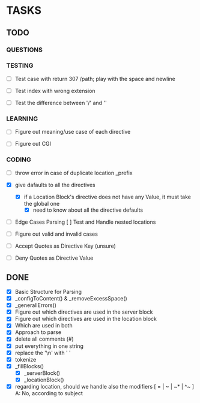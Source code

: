 # TASKS

## TODO
### QUESTIONS


### TESTING
- [ ] Test case with return 307 /path; play with the space and newline
- [ ] Test index with wrong extension
- [ ] Test the difference between '/' and '\'


### LEARNING
- [ ] Figure out meaning/use case of each directive
- [ ] Figure out CGI


### CODING
- [ ] throw error in case of duplicate location _prefix
- [x] give dafaults to all the directives
  - [x] if a Location Block's directive does not have any Value, it must take the global one
    - [x] need to know about all the directive defaults
- [ ] Edge Cases Parsing
  	[ ] Test and Handle nested locations
- [ ] Figure out valid and invalid cases
- [ ] Accept Quotes as Directive Key (unsure)
- [ ] Deny Quotes as Directive Value


## DONE
- [x] Basic Structure for Parsing
- [x] _configToContent() & _removeExcessSpace()
- [x] _generallErrors()
- [x] Figure out which directives are used in the server block
- [x] Figure out which directives are used in the location block
- [x] Which are used in both
- [x] Approach to parse
-	[x] delete all comments (#)
-	[x] put everything in one string
-	[x] replace the '\n' with ' '
-	[x] tokenize
-	[X] _fillBlocks()
    - [X] _serverBlock()
    - [X] _locationBlock()
- [x] regarding location, should we handle also the modifiers [ = | ~ | ~* | ^~ ] A: No, according to subject